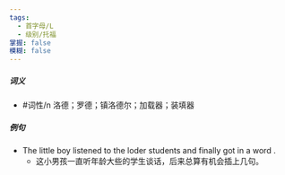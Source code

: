 ```yaml
---
tags:
  - 首字母/L
  - 级别/托福
掌握: false
模糊: false
---
```

##### 词义
- #词性/n  洛德；罗德；镇洛德尔；加载器；装填器
##### 例句
- The little boy listened to the loder students and finally got in a word .
	- 这小男孩一直听年龄大些的学生谈话，后来总算有机会插上几句。
